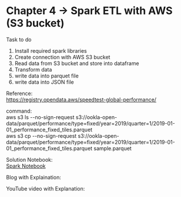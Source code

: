 
# Chapter 4 -> Spark ETL with AWS (S3 bucket)

Task to do 
1. Install required spark libraries
2. Create connection with AWS S3 bucket
3. Read data from S3 bucket and store into dataframe
4. Transform data
5. write data into parquet file 
6. write data into JSON file

Reference: <br/>
https://registry.opendata.aws/speedtest-global-performance/

command:<br/>
aws s3 ls --no-sign-request s3://ookla-open-data/parquet/performance/type=fixed/year=2019/quarter=1/2019-01-01_performance_fixed_tiles.parquet <br/>
aws s3 cp --no-sign-request s3://ookla-open-data/parquet/performance/type=fixed/year=2019/quarter=1/2019-01-01_performance_fixed_tiles.parquet sample.parquet

Solution Notebook:<br/>
[Spark Notebook](chapter3.ipynb)

Blog with Explaination: 

YouTube video with Explanation:
